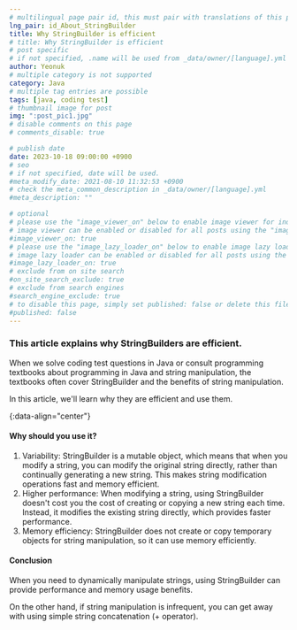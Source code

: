 ```yaml
---
# multilingual page pair id, this must pair with translations of this page. (This name must be unique)
lng_pair: id_About_StringBuilder
title: Why StringBuilder is efficient
# title: Why StringBuilder is efficient
# post specific
# if not specified, .name will be used from _data/owner/[language].yml
author: Yeonuk
# multiple category is not supported
category: Java
# multiple tag entries are possible
tags: [java, coding test]
# thumbnail image for post
img: ":post_pic1.jpg"
# disable comments on this page
# comments_disable: true

# publish date
date: 2023-10-18 09:00:00 +0900
# seo
# if not specified, date will be used.
#meta_modify_date: 2021-08-10 11:32:53 +0900
# check the meta_common_description in _data/owner/[language].yml
#meta_description: ""

# optional
# please use the "image_viewer_on" below to enable image viewer for individual pages or posts (_posts/ or [language]/_posts folders).
# image viewer can be enabled or disabled for all posts using the "image_viewer_posts: true" setting in _data/conf/main.yml.
#image_viewer_on: true
# please use the "image_lazy_loader_on" below to enable image lazy loader for individual pages or posts (_posts/ or [language]/_posts folders).
# image lazy loader can be enabled or disabled for all posts using the "image_lazy_loader_posts: true" setting in _data/conf/main.yml.
#image_lazy_loader_on: true
# exclude from on site search
#on_site_search_exclude: true
# exclude from search engines
#search_engine_exclude: true
# to disable this page, simply set published: false or delete this file
#published: false
---
```


<!-- outline-start -->

### This article explains why StringBuilders are efficient.

When we solve coding test questions in Java or consult programming textbooks about programming in Java and string manipulation, the textbooks often cover StringBuilder and the benefits of string manipulation.

In this article, we'll learn why they are efficient and use them.

{:data-align="center"}

<!-- outline-end -->

#### Why should you use it?

1. Variability: StringBuilder is a mutable object, which means that when you modify a string, you can modify the original string directly, rather than continually generating a new string. This makes string modification operations fast and memory efficient.
2. Higher performance: When modifying a string, using StringBuilder doesn't cost you the cost of creating or copying a new string each time. Instead, it modifies the existing string directly, which provides faster performance.
3. Memory efficiency: StringBuilder does not create or copy temporary objects for string manipulation, so it can use memory efficiently.

#### Conclusion

When you need to dynamically manipulate strings, using StringBuilder can provide performance and memory usage benefits.

On the other hand, if string manipulation is infrequent, you can get away with using simple string concatenation (+ operator).

